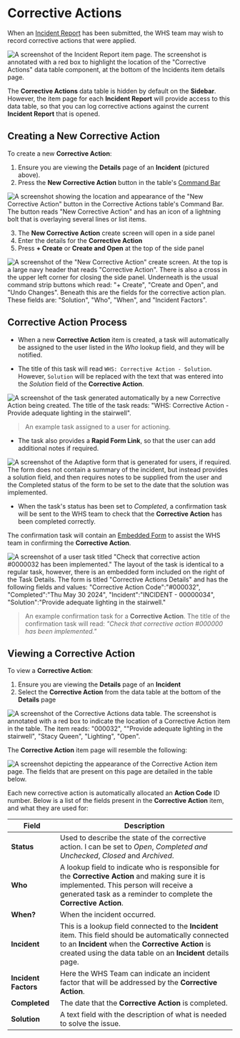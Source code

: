 # Corrective Actions

When an [Incident Report](</docs/Rapid/2-Rapid Standard/8-WHS/1-incidents/1-incidents.md>) has been submitted, the WHS team may wish to record corrective actions that were applied.

![A screenshot of the Incident Report item page. The screenshot is annotated with a red box to highlight the location of the "Corrective Actions" data table component, at the bottom of the Incidents item details page.](<Corrective Actions Table Highlighted.png>)

The **Corrective Actions** data table is hidden by default on the **Sidebar**. However, the item page for each **Incident Report** will provide access to this data table, so that you can log corrective actions against the current **Incident Report** that is opened.

## Creating a New Corrective Action

To create a new **Corrective Action**:

1. Ensure you are viewing the **Details** page of an **Incident** (pictured above).
2. Press the **New Corrective Action** button in the table's [Command Bar](</docs/Rapid/3-User Manual/glossary/glossary.md#command-bar>)

![A screenshot showing the location and appearance of the "New Corrective Action" button in the Corrective Actions table's Command Bar. The button reads "New Corrective Action" and has an icon of a lightning bolt that is overlaying several lines or list items.](<New Corrective Action.png>)

3. The **New Corrective Action** create screen will open in a side panel
4. Enter the details for the **Corrective Action**
5. Press **+ Create** or **Create and Open** at the top of the side panel

![A screenshot of the "New Corrective Action" create screen. At the top is a large navy header that reads "Corrective Action". There is also a cross in the upper left corner for closing the side panel. Underneath is the usual command strip buttons which read: "+ Create", "Create and Open", and "Undo Changes". Beneath this are the fields for the corrective action plan. These fields are: "Solution", "Who", "When", and "Incident Factors".](<New Corrective Action Example.png>)

## Corrective Action Process

- When a new **Corrective Action** item is created, a task will automatically be assigned to the user listed in the *Who* lookup field, and they will be notified.

- The title of this task will read `WHS: Corrective Action - Solution`. However, `Solution` will be replaced with the text that was entered into the *Solution* field of the **Corrective Action**.

![A screenshot of the task generated automatically by a new Corrective Action being created. The title of the task reads: "WHS: Corrective Action - Provide adequate lighting in the stairwell". ](<Corrective Action Task.png>)

> An example task assigned to a user for actioning.

- The task also provides a **Rapid Form Link**, so that the user can add additional notes if required.

![A screenshot of the Adaptive form that is generated for users, if required. The form does not contain a summary of the incident, but instead provides a solution field, and then requires notes to be supplied from the user and the Completed status of the form to be set to the date that the solution was implemented.](<Corrective Action Form.png>)

- When the task's status has been set to *Completed*, a confirmation task will be sent to the WHS team to check that the **Corrective Action** has been completed correctly.

The confirmation task will contain an [Embedded Form](</docs/Rapid/3-User Manual/2-Explorer/3-Pages/2-Page Components/Embedded Forms/Embedded Forms.md>) to assist the WHS team in confirming the **Corrective Action**.

![A screenshot of a user task titled "Check that corrective action #0000032 has been implemented." The layout of the task is identical to a regular task, however, there is an embedded form included on the right of the Task Details. The form is titled "Corrective Actions Details" and has the following fields and values: "Corrective Action Code":"#000032", "Completed":"Thu May 30 2024", "Incident":"INCIDENT - 00000034", "Solution":"Provide adequate lighting in the stairwell."](<Example Confirmation Task.png>)

> An example confirmation task for a **Corrective Action**. The title of the confirmation task will read:
> *"Check that corrective action #000000 has been implemented."*

## Viewing a Corrective Action

To view a **Corrective Action**:

1. Ensure you are viewing the **Details** page of an **Incident**
2. Select the **Corrective Action** from the data table at the bottom of the **Details** page

![A screenshot of the Corrective Actions data table. The screenshot is annotated with a red box to indicate the location of a Corrective Action item in the table. The item reads: "000032", ""Provide adequate lighting in the stairwell", "Stacy Queen", "Lighting", "Open".](<Corrective Action Item.png>)

The **Corrective Action** item page will resemble the following:

![A screenshot depicting the appearance of the Corrective Action item page. The fields that are present on this page are detailed in the table below.](<Corrective Action Item Page.png>)

Each new corrective action is automatically allocated an **Action Code** ID number. Below is a list of the fields present in the **Corrective Action** item, and what they are used for:

| Field | Description |
| --- | --- |
| **Status** | Used to describe the state of the corrective action. I can be set to *Open*, *Completed and Unchecked*, *Closed* and *Archived*. |
| **Who** | A lookup field to indicate who is responsible for the **Corrective Action** and making sure it is implemented. This person will receive a generated task as a reminder to complete the **Corrective Action**. |
| **When?** | When the incident occurred. |
| **Incident** | This is a lookup field connected to the **Incident** item. This field should be automatically connected to an **Incident** when the **Corrective Action** is created using the data table on an **Incident** details page. |
| **Incident Factors** | Here the WHS Team can indicate an incident factor that will be addressed by the **Corrective Action**. |
| **Completed** | The date that the **Corrective Action** is completed. |
| **Solution** | A text field with the description of what is needed to solve the issue. |